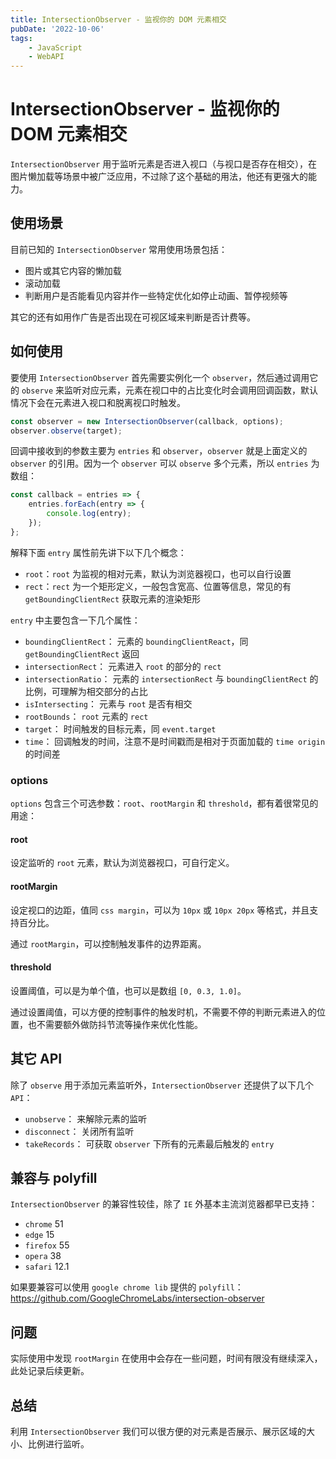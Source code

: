 ```yaml
---
title: IntersectionObserver - 监视你的 DOM 元素相交
pubDate: '2022-10-06'
tags:
    - JavaScript
    - WebAPI
---
```


# IntersectionObserver - 监视你的 DOM 元素相交

`IntersectionObserver` 用于监听元素是否进入视口（与视口是否存在相交），在图片懒加载等场景中被广泛应用，不过除了这个基础的用法，他还有更强大的能力。

## 使用场景

目前已知的 `IntersectionObserver` 常用使用场景包括：

-   图片或其它内容的懒加载
-   滚动加载
-   判断用户是否能看见内容并作一些特定优化如停止动画、暂停视频等

其它的还有如用作广告是否出现在可视区域来判断是否计费等。

## 如何使用

要使用 `IntersectionObserver` 首先需要实例化一个 `observer`，然后通过调用它的 `observe` 来监听对应元素，元素在视口中的占比变化时会调用回调函数，默认情况下会在元素进入视口和脱离视口时触发。

```js
const observer = new IntersectionObserver(callback, options);
observer.observe(target);
```

回调中接收到的参数主要为 `entries` 和 `observer`，`observer` 就是上面定义的 `observer` 的引用。因为一个 `observer` 可以 `observe` 多个元素，所以 `entries` 为数组：

```js
const callback = entries => {
    entries.forEach(entry => {
        console.log(entry);
    });
};
```

解释下面 `entry` 属性前先讲下以下几个概念：

-   `root`：`root` 为监视的相对元素，默认为浏览器视口，也可以自行设置
-   `rect`：`rect` 为一个矩形定义，一般包含宽高、位置等信息，常见的有 `getBoundingClientRect` 获取元素的渲染矩形

`entry` 中主要包含一下几个属性：

-   `boundingClientRect`： 元素的 `boundingClientReact`，同 `getBoundingClientRect` 返回
-   `intersectionRect`： 元素进入 `root` 的部分的 `rect`
-   `intersectionRatio`： 元素的 `intersectionRect` 与 `boundingClientRect` 的比例，可理解为相交部分的占比
-   `isIntersecting`： 元素与 `root` 是否有相交
-   `rootBounds`： `root` 元素的 `rect`
-   `target`： 时间触发的目标元素，同 `event.target`
-   `time`： 回调触发的时间，注意不是时间戳而是相对于页面加载的 `time origin` 的时间差

### options

`options` 包含三个可选参数：`root`、`rootMargin` 和 `threshold`，都有着很常见的用途：

#### root

设定监听的 `root` 元素，默认为浏览器视口，可自行定义。

#### rootMargin

设定视口的边距，值同 `css margin`，可以为 `10px` 或 `10px 20px` 等格式，并且支持百分比。

通过 `rootMargin`，可以控制触发事件的边界距离。

#### threshold

设置阈值，可以是为单个值，也可以是数组 `[0, 0.3, 1.0]`。

通过设置阈值，可以方便的控制事件的触发时机，不需要不停的判断元素进入的位置，也不需要额外做防抖节流等操作来优化性能。

## 其它 API

除了 `observe` 用于添加元素监听外，`IntersectionObserver` 还提供了以下几个 `API`：

-   `unobserve`： 来解除元素的监听
-   `disconnect`： 关闭所有监听
-   `takeRecords`： 可获取 `observer` 下所有的元素最后触发的 `entry`

## 兼容与 polyfill

`IntersectionObserver` 的兼容性较佳，除了 `IE` 外基本主流浏览器都早已支持：

-   `chrome` 51
-   `edge` 15
-   `firefox` 55
-   `opera` 38
-   `safari` 12.1

如果要兼容可以使用 `google chrome lib` 提供的 `polyfill`：https://github.com/GoogleChromeLabs/intersection-observer

## 问题

实际使用中发现 `rootMargin` 在使用中会存在一些问题，时间有限没有继续深入，此处记录后续更新。

## 总结

利用 `IntersectionObserver` 我们可以很方便的对元素是否展示、展示区域的大小、比例进行监听。
